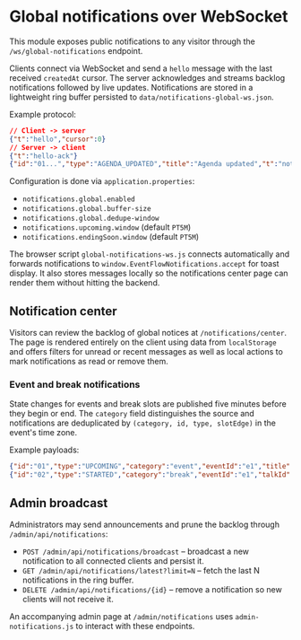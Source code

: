 # Global notifications over WebSocket

This module exposes public notifications to any visitor through the `/ws/global-notifications` endpoint.

Clients connect via WebSocket and send a `hello` message with the last received `createdAt` cursor. The server acknowledges and streams backlog notifications followed by live updates. Notifications are stored in a lightweight ring buffer persisted to `data/notifications-global-ws.json`.

Example protocol:

```json
// Client -> server
{"t":"hello","cursor":0}
// Server -> client
{"t":"hello-ack"}
{"id":"01...","type":"AGENDA_UPDATED","title":"Agenda updated","t":"notif"}
```

Configuration is done via `application.properties`:

- `notifications.global.enabled`
- `notifications.global.buffer-size`
- `notifications.global.dedupe-window`
- `notifications.upcoming.window` (default `PT5M`)
- `notifications.endingSoon.window` (default `PT5M`)

The browser script `global-notifications-ws.js` connects automatically and forwards notifications to `window.EventFlowNotifications.accept` for toast display. It also stores messages locally so the notifications center page can render them without hitting the backend.

## Notification center

Visitors can review the backlog of global notices at `/notifications/center`. The page is rendered entirely on the client using data from `localStorage` and offers filters for unread or recent messages as well as local actions to mark notifications as read or remove them.

### Event and break notifications

State changes for events and break slots are published five minutes before they begin or end. The `category` field distinguishes the source and notifications are deduplicated by `(category, id, type, slotEdge)` in the event's time zone.

Example payloads:

```json
{"id":"01","type":"UPCOMING","category":"event","eventId":"e1","title":"El evento comienza pronto","message":"Conf"}
{"id":"02","type":"STARTED","category":"break","eventId":"e1","talkId":"b1","title":"Break en curso","message":"Coffee break"}
```

## Admin broadcast

Administrators may send announcements and prune the backlog through `/admin/api/notifications`:

* `POST /admin/api/notifications/broadcast` &ndash; broadcast a new notification to all connected clients and persist it.
* `GET /admin/api/notifications/latest?limit=N` &ndash; fetch the last N notifications in the ring buffer.
* `DELETE /admin/api/notifications/{id}` &ndash; remove a notification so new clients will not receive it.

An accompanying admin page at `/admin/notifications` uses `admin-notifications.js` to interact with these endpoints.
